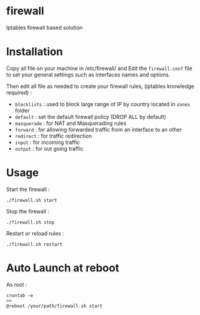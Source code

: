 # firewall
Iptables firewall based solution

# Installation 

Copy all file on your machine in /etc/firewall/ and Edit the `firewall.conf` file to set your general settings such as interfaces names and options.

Then edit all file as needed to create your firewall rules, (iptables knowledge required) :
- `blocklists` : used to block large range of IP by country located in `zones` folder
- `default` : set the default firewall policy (DROP ALL by default)
- `masquerade` : for NAT and Masquerading rules 
- `forward` : for allowing forwarded traffic from an interface to an other
- `redirect` : for traffic redirection
- `input` : for incoming traffic
- `output` : for out going traffic

# Usage

Start the firewall :
```
./firewall.sh start
```

Stop the firewall :
```
./firewall.sh stop
```

Restart or reload rules : 
```
./firewall.sh restart
```

# Auto Launch at reboot

As root : 
```
crontab -e 
>>
@reboot /your/path/firewall.sh start
```
